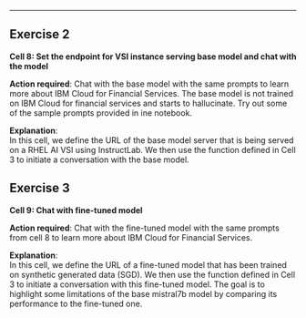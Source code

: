 

--------

## **Exercise 2**

**Cell 8: Set the endpoint for VSI instance serving base model and chat with the model**

**Action required**: Chat with the base model with the same prompts to learn more about IBM Cloud for Financial Services. The base model is not trained on IBM Cloud for financial services and starts to hallucinate. Try out some of the sample prompts provided in ine notebook.

**Explanation**: <br>
In this cell, we define the URL of the base model server that is being served on a RHEL AI VSI using 
InstructLab. We then use the function defined in Cell 3 to initiate a conversation with the base model.

## **Exercise 3**

**Cell 9: Chat with fine-tuned model**

**Action required**: Chat with the fine-tuned model with the same prompts from cell 8 to learn more about IBM Cloud for Financial Services.

**Explanation**: <br>
In this cell, we define the URL of a fine-tuned model that has been trained on synthetic generated data 
(SGD). We then use the function defined in Cell 3 to initiate a conversation with this fine-tuned model. The 
goal is to highlight some limitations of the base mistral7b model by comparing its performance to the 
fine-tuned one.
